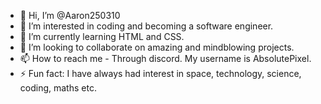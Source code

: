 - 👋 Hi, I’m @Aaron250310
- 👀 I’m interested in coding and becoming a software engineer.
- 🌱 I’m currently learning HTML and CSS.
- 💞️ I’m looking to collaborate on amazing and mindblowing projects.
- 📫 How to reach me - Through discord. My username is AbsolutePixel.
- ⚡ Fun fact: I have always had interest in space, technology, science, coding, maths etc.

<!---
Aaron250310/Aaron250310 is a ✨ special ✨ repository because its `README.md` (this file) appears on your GitHub profile.
You can click the Preview link to take a look at your changes.
--->
